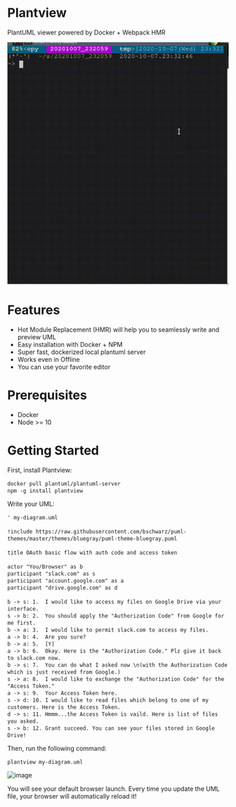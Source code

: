 # Plantview

PlantUML viewer powered by Docker + Webpack HMR

![image](./demo.gif)

# Features

- Hot Module Replacement (HMR) will help you to seamlessly write and preview UML
- Easy installation with Docker + NPM
- Super fast, dockerized local plantuml server
- Works even in Offline
- You can use your favorite editor

# Prerequisites

- Docker
- Node >= 10

# Getting Started

First, install Plantview:

```
docker pull plantuml/plantuml-server
npm -g install plantview
```

Write your UML:

```plantuml
' my-diagram.uml

!include https://raw.githubusercontent.com/bschwarz/puml-themes/master/themes/bluegray/puml-theme-bluegray.puml

title OAuth basic flow with auth code and access token

actor "You/Browser" as b
participant "slack.com" as s
participant "account.google.com" as a
participant "drive.google.com" as d

b -> s: 1.  I would like to access my files on Google Drive via your interface.
s -> b: 2.  You should apply the "Authorization Code" from Google for me first.
b -> a: 3.  I would like to permit slack.com to access my files.
a -> b: 4.  Are you sure?
b -> a: 5.  [Y]
a -> b: 6.  Okay. Here is the "Authorization Code." Plz give it back to slack.com now.
b -> s: 7.  You can do what I asked now \n(with the Authorization Code which is just received from Google.)
s -> a: 8.  I would like to exchange the "Authorization Code" for the "Access Token."
a -> s: 9.  Your Access Token here.
s -> d: 10. I would like to read files which belong to one of my customers. Here is the Access Token.
d -> s: 11. Hmmm...the Access Token is vaild. Here is list of files you asked.
s -> b: 12. Grant succeed. You can see your files stored in Google Drive!
```

Then, run the following command:

```
plantview my-diagram.uml
```

![image](./example.png)

You will see your default browser launch. Every time you update the UML file, your browser will automatically reload it!
